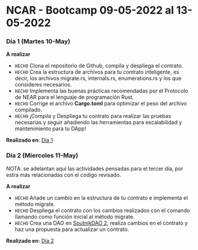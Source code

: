 # NCAR - Bootcamp 09-05-2022 al 13-05-2022

### Día 1 (Martes 10-May)

**A realizar**

- `HECHO` Clona el repositorio de Github, compila y despliega el contrato. 
- `HECHO` Crea la estructura de archivos para tu contrato inteligente, es decir, los archivos migrate.rs, internals.rs, enumerations.rs y los que consideres necesarios.
- `HECHO` Implementa las buenas prácticas recomendadas por el Protocolo de NEAR para el lenguaje de programación Rust. 
- `HECHO` Corrige el archivo **Cargo.toml** para optimizar el peso del archivo compilado.
- `HECHO` ¡Compila y Despliega tu contrato para realizar las pruebas necesarias y seguir añadiendo las herramientas para escalabilidad y mantenimiento para tu DApp!

**Realizado en**: [Día 1](./DAY1.md)

### Día 2 (Miercoles 11-May)

NOTA: se adelantan aquí las actividades pensadas para el tercer día, por estra más relacionadas con el codigo revisado.

**A realizar**

- `HECHO` Añade un cambio en la estructura de tu contrato e implementa el método migrate.
- `HECHO` Despliega el contrato con los cambios realizados con el comando llamando como función inicial al método migrate.
- `HECHO` Crea una DAO en [SputnikDAO 2](https://testnet-v2.sputnik.fund/#/), realiza cambios en el contrato y haz una propuesta para actualizar un contrato. 

**Realizado en**: [Día 2](./DAY2.md)

